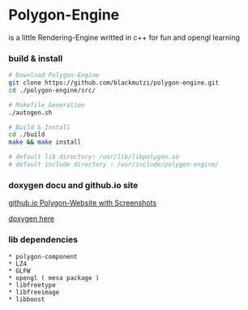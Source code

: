 # Polygon-Engine
is a little Rendering-Engine writted in c++ for fun and opengl learning

### build & install 
```sh
# Download Polygon-Engine
git clone https://github.com/blackmutzi/polygon-engine.git
cd ./polygon-engine/src/

# Makefile Generation
./autogen.sh

# Build & Install
cd ./build
make && make install

# default lib directory: /usr/lib/libpolygon.so
# default include directory : /usr/include/polygon-engine/
```
### doxygen docu and github.io site
[github.io Polygon-Website with Screenshots](https://blackmutzi.github.io/polygon-engine/index.html)

[doxygen here](https://blackmutzi.github.io/polygon-engine/doxygen/html/index.html)

### lib dependencies

    * polygon-component 
    * LZ4
    * GLFW
    * opengl ( mesa package )
    * libfreetype
    * libfreeimage
    * libboost
